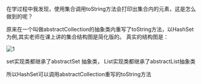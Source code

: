 在学过程中我发现，使用集合调用toString方法会打印出集合内的元素，这是怎么做到的呢？

原来在一个叫做abstractCollection的抽象类内重写了toString方法，以HashSet为例,其实老师在课上讲的集合结构图是简化版的。
真实的结构图是：

![1](https://github.com/liu2su/JavaSE_Full_guide/assets/96462566/60d000ef-930a-46f4-9e2b-5f253f288a5b)


set实现类都继承了abstractSet 抽象类， List实现类都继承了abstractList抽象类

所以HashSet可以调用abstractCollection重写的toString方法
